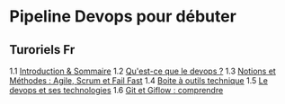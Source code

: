 # Pipeline Devops pour débuter


## Turoriels Fr

1.1 [Introduction & Sommaire](https://www.youtube.com/watch?v=tiSfXCM8VTw)
1.2 [Qu'est-ce que le devops ?](https://www.youtube.com/watch?v=yNI4-1HfiGE)
1.3 [Notions et Méthodes : Agile, Scrum et Fail Fast](https://www.youtube.com/watch?v=qEkL5o6PZ78)
1.4 [Boite à outils technique](https://www.youtube.com/watch?v=pTuUH8qugrU)
1.5 [Le devops et ses technologies](https://www.youtube.com/watch?v=4greqI3RC_k)
1.6 [Git et Giflow : comprendre](https://www.youtube.com/watch?v=ro3ouEyzFzY)
